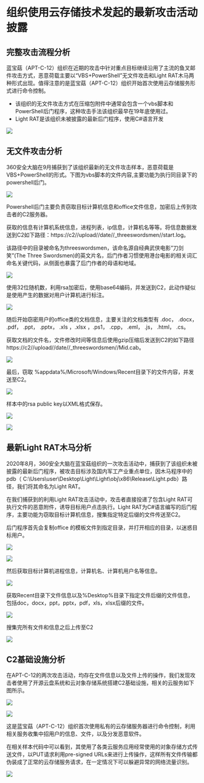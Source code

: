 # 组织使用云存储技术发起的最新攻击活动披露

## 完整攻击流程分析

蓝宝菇（APT-C-12）组织在近期的攻击中针对重点目标继续沿用了主流的鱼叉邮件攻击方式，恶意荷载主要以“VBS+PowerShell”无文件攻击和Light RAT木马两种形式出现。值得注意的是蓝宝菇（APT-C-12）组织开始首次使用云存储服务形式进行命令控制。

* 该组织的无文件攻击方式在压缩包附件中通常会包含一个vbs脚本和PowerShell后门程序，这种攻击手法该组织最早在19年底使用过。
* Light RAT是该组织未被披露的最新后门程序，使用C\#语言开发

![](../../../.gitbook/assets/image%20%28682%29.png)

## 无文件攻击分析

360安全大脑在9月捕获到了该组织最新的无文件攻击样本，恶意荷载是VBS+PowerShell的形式。下图为vbs脚本的文件内容,主要功能为执行同目录下的powershell后门。

![](../../../.gitbook/assets/image%20%28778%29.png)

Powershell后门主要负责窃取目标计算机信息和office文件信息，加密后上传到攻击者的C2服务器。

获取的信息有计算机系统信息，进程列表，ip信息，计算机名等等。将信息数据发送到C2如下路径：https://c2//upload//date//\_threeswordsmen//start.log。

该路径中的目录被命名为threeswordsmen，该命名源自经典武侠电影“刀剑笑”\(The Three Swordsmen\)的英文片名，后门作者习惯使用港台电影的相关词汇命名关键代码，从侧面也暴露了后门作者的母语和地域。

![](../../../.gitbook/assets/image%20%28718%29.png)

使用32位随机数，利用rsa加密后，使用base64编码，并发送到C2，此动作疑似是使用产生的数据对用户计算机进行标注。

![](../../../.gitbook/assets/image%20%28760%29.png)

随后开始窃密用户的office类的文档信息，主要关注的文档类型有 .doc， .docx， .pdf， .ppt， .pptx， .xls ，.xlsx ，.ps1， .cpp， .eml， .js， .html， .cs。

获取文档的文件名，文件修改时间等信息后使用gzip压缩后发送到C2的如下路径https://c2//upload//date//\_threeswordsmen//Mid.cab。

![](../../../.gitbook/assets/image%20%28781%29.png)

最后，窃取 %appdata%/Microsoft/Windows/Recent目录下的文件内容，并发送至C2。

![](../../../.gitbook/assets/image%20%28753%29.png)

样本中的rsa public key以XML格式保存。

![](../../../.gitbook/assets/image%20%28721%29.png)

![](../../../.gitbook/assets/image%20%28779%29.png)

## 最新Light RAT木马分析

2020年8月，360安全大脑在蓝宝菇组织的一次攻击活动中，捕获到了该组织未被披露的最新后门程序，被攻击目标涉及国内军工产业重点单位，因木马程序中的pdb（ C:\Users\user\Desktop\Light\Light\obj\x86\Release\Light.pdb）路径，我们将其命名为Light RAT。

在我们捕获到的利用Light RAT攻击活动中，攻击者直接投递了包含Light RAT可执行文件的恶意附件，诱导目标用户点击执行。Light RAT为C\#语言编写的后门程序，主要功能为窃取目标计算机信息，搜集指定特定后缀的文件传送至C2。

后门程序首先会复制office 的模板文件到指定目录，并打开相应的目录，以迷惑目标用户。

![](../../../.gitbook/assets/image%20%28745%29.png)

![](../../../.gitbook/assets/image%20%28701%29.png)

然后获取目标计算机进程信息，计算机名、计算机用户名等信息。

![](../../../.gitbook/assets/image%20%28690%29.png)

获取Recent目录下文件信息以及%Desktop%目录下指定文件后缀的文件信息，包括doc，docx，ppt，pptx，pdf，xls，xlsx后缀的文件。

![](../../../.gitbook/assets/image%20%28773%29.png)

搜集完所有文件和信息之后上传至C2

![](../../../.gitbook/assets/image%20%28732%29.png)

## C2基础设施分析

在APT-C-12的两次攻击活动，均存在文件信息以及文件上传的操作，我们发现攻击者使用了开源云盘系统和云对象存储系统搭建C2基础设施，相关的云服务如下图所示。

![](../../../.gitbook/assets/image%20%28761%29.png)

![](../../../.gitbook/assets/image%20%28741%29.png)

这是蓝宝菇（APT-C-12）组织首次使用私有的云存储服务器进行命令控制，利用相关服务收集中招用户的信息、文件，以及分发恶意软件。 

在相关样本代码中可以看到，其使用了各类云服务应用经常使用的对象存储方式传送文件，以PUT请求利用pre-signed URLs来进行上传操作，这样所有文件传输都伪装成了正常的云存储服务请求，在一定情况下可以躲避异常的网络流量识别。

![](../../../.gitbook/assets/image%20%28729%29.png)



